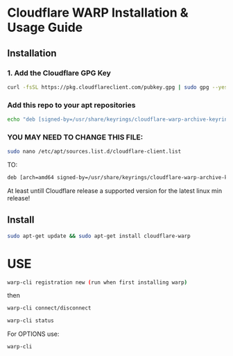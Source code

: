 # Cloudflare WARP Installation & Usage Guide

## Installation

### 1. Add the Cloudflare GPG Key

```bash
curl -fsSL https://pkg.cloudflareclient.com/pubkey.gpg | sudo gpg --yes --dearmor --output /usr/share/keyrings/cloudflare-warp-archive-keyring.gpg
```

### Add this repo to your apt repositories
```bash
echo "deb [signed-by=/usr/share/keyrings/cloudflare-warp-archive-keyring.gpg] https://pkg.cloudflareclient.com/ $(lsb_release -cs) main" | sudo tee /etc/apt/sources.list.d/cloudflare-client.list
```
### YOU MAY NEED TO CHANGE THIS FILE: 
```bash
sudo nano /etc/apt/sources.list.d/cloudflare-client.list
```
TO: 
```bash
deb [arch=amd64 signed-by=/usr/share/keyrings/cloudflare-warp-archive-keyring.gpg] https://pkg.cloudflareclient.com/ noble main
````
At least untill Cloudflare release a supported version for the latest linux min release!

## Install
```bash
sudo apt-get update && sudo apt-get install cloudflare-warp
```
# USE
```bash
warp-cli registration new (run when first installing warp)
```
then 
```bash
warp-cli connect/disconnect
```
```bash
warp-cli status
```
For OPTIONS use:
```bash
warp-cli 
```
